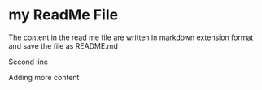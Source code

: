 # my ReadMe File

The content in the read me file are written in markdown extension format and save the file as README.md

Second line

Adding more content

